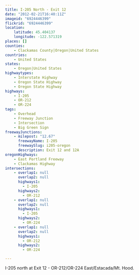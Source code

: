 ```yaml
---
title: I-205 North - Exit 12
date: "2012-02-21T16:40:11Z"
imageid: "6924446399"
flickrid: "6924446399"
location:
    latitude: 45.404137
    longitude: -122.571319
places: []
counties:
    - Clackamas County|Oregon|United States
countries:
    - United States
states:
    - Oregon|United States
highwaytypes:
    - Interstate Highway
    - Oregon State Highway
    - Oregon State Highway
highways:
    - I-205
    - OR-212
    - OR-224
tags:
    - Overhead
    - Freeway Junction
    - Intersection
    - Big Green Sign
freewayJunctions:
    - milepost: "12.67"
      freewayName: I-205
      freewaySlug: i205-oregon
      description: Exit 12 and 12A
oregonHighways:
    - East Portland Freeway
    - Clackamas Highway
intersections:
    - overlap1: null
      overlap2: null
      highways1:
        - I-205
      highways2:
        - OR-212
    - overlap1: null
      overlap2: null
      highways1:
        - I-205
      highways2:
        - OR-224
    - overlap1: null
      overlap2: null
      highways1:
        - OR-212
      highways2:
        - OR-224

---
```

I-205 north at Exit 12 - OR-212/OR-224 East/Estacada/Mt. Hood.